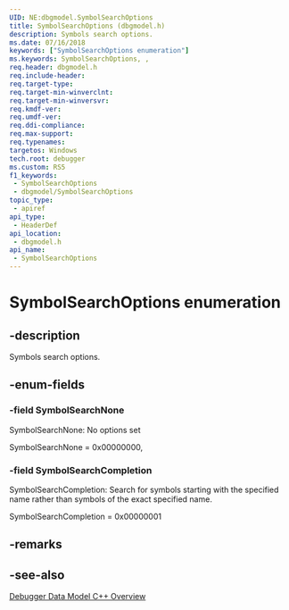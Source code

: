 ```yaml
---
UID: NE:dbgmodel.SymbolSearchOptions
title: SymbolSearchOptions (dbgmodel.h)
description: Symbols search options.
ms.date: 07/16/2018
keywords: ["SymbolSearchOptions enumeration"]
ms.keywords: SymbolSearchOptions, ,
req.header: dbgmodel.h
req.include-header: 
req.target-type: 
req.target-min-winverclnt: 
req.target-min-winversvr: 
req.kmdf-ver: 
req.umdf-ver: 
req.ddi-compliance: 
req.max-support: 
req.typenames: 
targetos: Windows
tech.root: debugger
ms.custom: RS5
f1_keywords:
 - SymbolSearchOptions
 - dbgmodel/SymbolSearchOptions
topic_type:
 - apiref
api_type:
 - HeaderDef
api_location:
 - dbgmodel.h
api_name:
 - SymbolSearchOptions
---
```


# SymbolSearchOptions enumeration


## -description

Symbols search options.

## -enum-fields

### -field SymbolSearchNone 

SymbolSearchNone: No options set

SymbolSearchNone = 0x00000000,

### -field SymbolSearchCompletion 

SymbolSearchCompletion: Search for symbols starting with the specified name rather than symbols of the exact specified name.

SymbolSearchCompletion = 0x00000001

## -remarks

## -see-also

[Debugger Data Model C++ Overview](/windows-hardware/drivers/debugger/data-model-cpp-overview)
